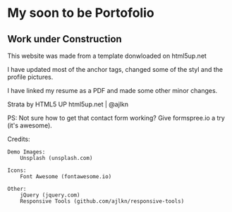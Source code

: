 # My soon to be Portofolio
## Work under Construction

This website was made from a template donwloaded on html5up.net

I have updated most of the anchor tags, changed some of the styl and the profile pictures.

I have linked my resume as a PDF and made some other minor changes.




Strata by HTML5 UP
html5up.net | @ajlkn

PS: Not sure how to get that contact form working? Give formspree.io a try (it's awesome).


Credits:

	Demo Images:
		Unsplash (unsplash.com)

	Icons:
		Font Awesome (fontawesome.io)

	Other:
		jQuery (jquery.com)
		Responsive Tools (github.com/ajlkn/responsive-tools)